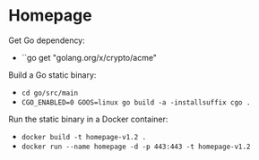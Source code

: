 # Homepage
Get Go dependency:
- ``go get "golang.org/x/crypto/acme"


Build a Go static binary:
- ``cd go/src/main``
- ``CGO_ENABLED=0 GOOS=linux go build -a -installsuffix cgo .``

Run the static binary in a Docker container:
- ``docker build -t homepage-v1.2 .``
- ``docker run --name homepage -d -p 443:443 -t homepage-v1.2``